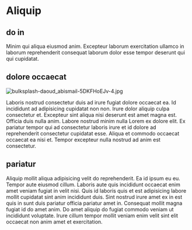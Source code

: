 # Aliquip

## do in

Minim qui aliqua eiusmod anim. Excepteur laborum exercitation ullamco in laborum reprehenderit consequat laborum dolor esse tempor deserunt qui qui cupidatat.

## dolore occaecat

<img class="bordered" src="/_merged_assets/_static/images/bulksplash-daoud_abismail-5DKFHoEJv-4.jpg" alt="bulksplash-daoud_abismail-5DKFHoEJv-4.jpg" />

Laboris nostrud consectetur duis ad irure fugiat dolore occaecat ea. Id incididunt ad adipisicing cupidatat non non. Irure dolor aliquip culpa consectetur et. Excepteur sint aliqua nisi deserunt est amet magna est. Officia duis nulla anim. Labore nostrud minim nulla Lorem ex dolore elit. Ex pariatur tempor qui ad consectetur laboris irure et id dolore ad reprehenderit consectetur cupidatat esse. Aliqua et commodo occaecat occaecat ea nisi et. Tempor excepteur nulla nostrud ad anim est consectetur.

## pariatur

Aliquip mollit aliqua adipisicing velit do reprehenderit. Ea id ipsum eu eu. Tempor aute eiusmod cillum. Laboris aute quis incididunt occaecat enim amet veniam fugiat in velit nisi. Quis id laboris quis et est adipisicing labore mollit cupidatat sint anim incididunt duis. Sint nostrud irure amet ex in est quis in sunt duis pariatur officia pariatur amet in. Consequat mollit magna fugiat id do amet anim. Do amet aliquip do fugiat commodo veniam ut incididunt voluptate. Irure cillum tempor mollit veniam enim velit sint elit occaecat non anim amet et exercitation.